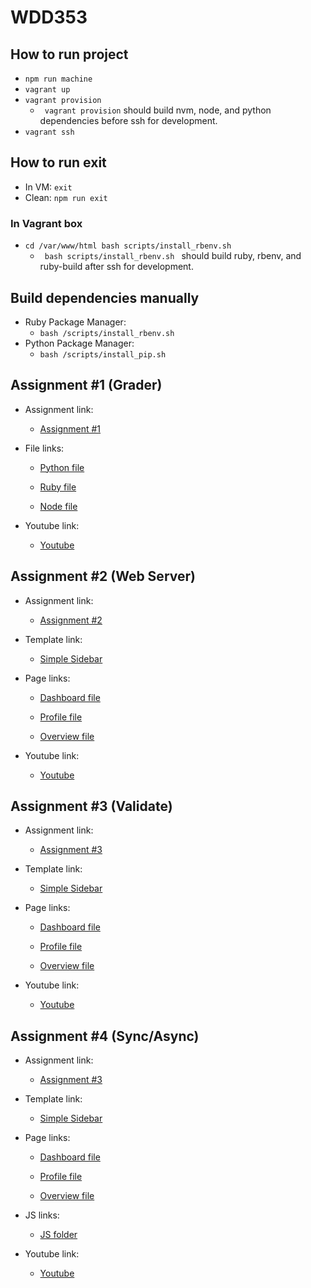 # WDD353

## How to run project

- `npm run machine`
- `vagrant up`
- `vagrant provision`
  - <code> vagrant provision</code> should build nvm, node, and python dependencies before ssh for development.
- `vagrant ssh`

## How to run exit

- In VM: `exit`
- Clean: `npm run exit`

### In Vagrant box

- `cd /var/www/html bash scripts/install_rbenv.sh`
  - <code> bash scripts/install_rbenv.sh </code> should build ruby, rbenv, and ruby-build after ssh for development.

## Build dependencies manually

- Ruby Package Manager:
  - `bash /scripts/install_rbenv.sh`
- Python Package Manager:
  - `bash /scripts/install_pip.sh`

## Assignment #1 (Grader)

- Assignment link:

  - [Assignment #1](wdd353-assignment1/)

- File links:

  - [Python file](wdd353-assignment1/example-python/assignment1.py)

  - [Ruby file](wdd353-assignment1/example-ruby/assignment1.rb)

  - [Node file](wdd353-assignment1/example-node/assignment1.js)

- Youtube link:

  - [Youtube](https://youtu.be/XxWceYX_8OY)

## Assignment #2 (Web Server)

- Assignment link:

  - [Assignment #2](wdd353-assignment2/)

- Template link:

  - [Simple Sidebar](https://startbootstrap.com/template/simple-sidebar)

- Page links:

  - [Dashboard file](wdd353-assignment2/dashboard.html)

  - [Profile file](wdd353-assignment2/profile.html)

  - [Overview file](wdd353-assignment2/overview.html)

- Youtube link:

  - [Youtube](https://youtu.be/qSBzYzwldw0)

## Assignment #3 (Validate)

- Assignment link:

  - [Assignment #3](wdd353-assignment3/)

- Template link:

  - [Simple Sidebar](https://startbootstrap.com/template/simple-sidebar)

- Page links:

  - [Dashboard file](wdd353-assignment3/views/dashboard.html)

  - [Profile file](wdd353-assignment3/views/profile.html)

  - [Overview file](wdd353-assignment3/views/overview.html)

- Youtube link:

  - [Youtube](https://youtu.be/qSBzYzwldw0)

## Assignment #4 (Sync/Async)

- Assignment link:

  - [Assignment #3](wdd353-assignment3/)

- Template link:

  - [Simple Sidebar](https://startbootstrap.com/template/simple-sidebar)

- Page links:

  - [Dashboard file](wdd353-assignment3/views/dashboard.html)

  - [Profile file](wdd353-assignment3/views/profile.html)

  - [Overview file](wdd353-assignment3/views/overview.html)

- JS links:

  - [JS folder](wdd353-assignment3/public/js)

- Youtube link:

  - [Youtube](https://youtu.be/en9lDL2GhZ0)
